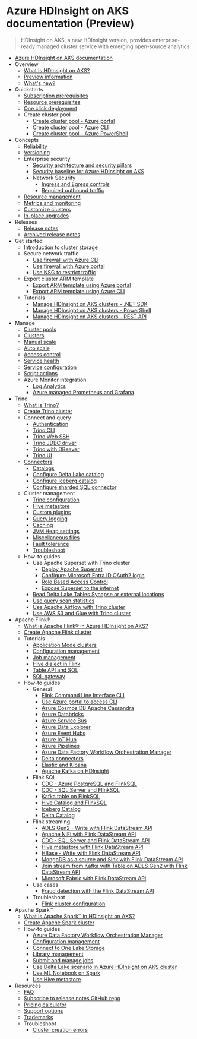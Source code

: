 # Azure HDInsight on AKS documentation (Preview)
> HDInsight on AKS, a new HDInsight version, provides enterprise-ready managed cluster service with emerging open-source analytics.
  - [Azure HDInsight on AKS documentation](https://learn.microsoft.com/en-us/azure/hdinsight-aks/)
  - Overview
    - [What is HDInsight on AKS?](https://learn.microsoft.com/en-us/azure/hdinsight-aks/overview)
    - [Preview information](https://learn.microsoft.com/en-us/azure/hdinsight-aks/preview)
    - [What's new?](https://learn.microsoft.com/en-us/azure/hdinsight-aks/whats-new)
  - Quickstarts
    - [Subscription prerequisites](https://learn.microsoft.com/en-us/azure/hdinsight-aks/quickstart-prerequisites-subscription)
    - [Resource prerequisites](https://learn.microsoft.com/en-us/azure/hdinsight-aks/quickstart-prerequisites-resources)
    - [One click deployment](https://learn.microsoft.com/en-us/azure/hdinsight-aks/quickstart-get-started)
    - Create cluster pool
      - [Create cluster pool - Azure portal](https://learn.microsoft.com/en-us/azure/hdinsight-aks/quickstart-create-cluster)
      - [Create cluster pool - Azure CLI](https://learn.microsoft.com/en-us/azure/hdinsight-aks/quickstart-create-cli)
      - [Create cluster pool - Azure PowerShell](https://learn.microsoft.com/en-us/azure/hdinsight-aks/quickstart-create-powershell)
  - Concepts
    - [Reliability](https://learn.microsoft.com/en-us/azure/reliability/reliability-hdinsight-on-aks?toc=/azure/hdinsight-aks/toc.json)
    - [Versioning](https://learn.microsoft.com/en-us/azure/hdinsight-aks/versions)
    - Enterprise security
      - [Security architecture and security pillars](https://learn.microsoft.com/en-us/azure/hdinsight-aks/concept-security)
      - [Security baseline for Azure HDInsight on AKS](https://learn.microsoft.com/security/benchmark/azure/baselines/azure-hdinsight-on-aks-security-baseline)
      - Network Security
        - [Ingress and Egress controls](https://learn.microsoft.com/en-us/azure/hdinsight-aks/control-egress-traffic-from-hdinsight-on-aks-clusters)
        - [Required outbound traffic](https://learn.microsoft.com/en-us/azure/hdinsight-aks/required-outbound-traffic)
    - [Resource management](https://learn.microsoft.com/en-us/azure/hdinsight-aks/virtual-machine-recommendation-capacity-planning)
    - [Metrics and monitoring](https://learn.microsoft.com/en-us/azure/hdinsight-aks/concept-azure-monitor-integration)
    - [Customize clusters](https://learn.microsoft.com/en-us/azure/hdinsight-aks/customize-clusters)
    - [In-place upgrades](https://learn.microsoft.com/en-us/azure/hdinsight-aks/in-place-upgrade)
  - Releases
    - [Release notes](https://learn.microsoft.com/en-us/azure/hdinsight-aks/release-notes/hdinsight-aks-release-notes)
    - [Archived release notes](https://learn.microsoft.com/en-us/azure/hdinsight-aks/release-notes/hdinsight-aks-release-notes-archive)
  - Get started
    - [Introduction to cluster storage](https://learn.microsoft.com/en-us/azure/hdinsight-aks/cluster-storage)
    - Secure network traffic
      - [Use firewall with Azure CLI](https://learn.microsoft.com/en-us/azure/hdinsight-aks/secure-traffic-by-firewall)
      - [Use firewall with Azure portal](https://learn.microsoft.com/en-us/azure/hdinsight-aks/secure-traffic-by-firewall-azure-portal)
      - [Use NSG to restrict traffic](https://learn.microsoft.com/en-us/azure/hdinsight-aks/secure-traffic-by-nsg)
    - Export cluster ARM template
      - [Export ARM template using Azure portal](https://learn.microsoft.com/en-us/azure/hdinsight-aks/create-cluster-using-arm-template-script)
      - [Export ARM template using Azure CLI](https://learn.microsoft.com/en-us/azure/hdinsight-aks/create-cluster-using-arm-template)
    - Tutorials
      - [Manage HDInsight on AKS clusters - .NET SDK](https://learn.microsoft.com/en-us/azure/hdinsight-aks/sdk-cluster-creation)
      - [Manage HDInsight on AKS clusters - PowerShell](https://learn.microsoft.com/en-us/azure/hdinsight-aks/powershell-cluster-create)
      - [Manage HDInsight on AKS clusters - REST API](https://learn.microsoft.com/en-us/azure/hdinsight-aks/rest-api-cluster-creation)
  - Manage
    - [Cluster pools](https://learn.microsoft.com/en-us/azure/hdinsight-aks/manage-cluster-pool)
    - [Clusters](https://learn.microsoft.com/en-us/azure/hdinsight-aks/manage-cluster)
    - [Manual scale](https://learn.microsoft.com/en-us/azure/hdinsight-aks/manual-scale)
    - [Auto scale](https://learn.microsoft.com/en-us/azure/hdinsight-aks/hdinsight-on-aks-autoscale-clusters)
    - [Access control](https://learn.microsoft.com/en-us/azure/hdinsight-aks/hdinsight-on-aks-manage-authorization-profile)
    - [Service health](https://learn.microsoft.com/en-us/azure/hdinsight-aks/service-health)
    - [Service configuration](https://learn.microsoft.com/en-us/azure/hdinsight-aks/service-configuration)
    - [Script actions](https://learn.microsoft.com/en-us/azure/hdinsight-aks/manage-script-actions)
    - Azure Monitor integration
      - [Log Analytics](https://learn.microsoft.com/en-us/azure/hdinsight-aks/how-to-azure-monitor-integration)
      - [Azure managed Prometheus and Grafana](https://learn.microsoft.com/en-us/azure/hdinsight-aks/monitor-with-prometheus-grafana)
  - Trino
    - [What is Trino?](https://learn.microsoft.com/en-us/azure/hdinsight-aks/trino/trino-overview)
    - [Create Trino cluster](https://learn.microsoft.com/en-us/azure/hdinsight-aks/trino/trino-create-cluster)
    - Connect and query
      - [Authentication](https://learn.microsoft.com/en-us/azure/hdinsight-aks/trino/trino-authentication)
      - [Trino CLI](https://learn.microsoft.com/en-us/azure/hdinsight-aks/trino/trino-ui-command-line-interface)
      - [Trino Web SSH](https://learn.microsoft.com/en-us/azure/hdinsight-aks/trino/trino-ui-web-ssh)
      - [Trino JDBC driver](https://learn.microsoft.com/en-us/azure/hdinsight-aks/trino/trino-ui-jdbc-driver)
      - [Trino with DBeaver](https://learn.microsoft.com/en-us/azure/hdinsight-aks/trino/trino-ui-dbeaver)
      - [Trino UI](https://learn.microsoft.com/en-us/azure/hdinsight-aks/trino/trino-ui)
    - [Connectors](https://learn.microsoft.com/en-us/azure/hdinsight-aks/trino/trino-connectors)
      - [Catalogs](https://learn.microsoft.com/en-us/azure/hdinsight-aks/trino/trino-add-catalogs)
      - [Configure Delta Lake catalog](https://learn.microsoft.com/en-us/azure/hdinsight-aks/trino/trino-add-delta-lake-catalog)
      - [Configure Iceberg catalog](https://learn.microsoft.com/en-us/azure/hdinsight-aks/trino/trino-add-iceberg-catalog)
      - [Configure sharded SQL connector](https://learn.microsoft.com/en-us/azure/hdinsight-aks/trino/trino-sharded-sql-connector)
    - Cluster management
      - [Trino configuration](https://learn.microsoft.com/en-us/azure/hdinsight-aks/trino/trino-service-configuration)
      - [Hive metastore](https://learn.microsoft.com/en-us/azure/hdinsight-aks/trino/trino-connect-to-metastore)
      - [Custom plugins](https://learn.microsoft.com/en-us/azure/hdinsight-aks/trino/trino-custom-plugins)
      - [Query logging](https://learn.microsoft.com/en-us/azure/hdinsight-aks/trino/trino-query-logging)
      - [Caching](https://learn.microsoft.com/en-us/azure/hdinsight-aks/trino/trino-caching)
      - [JVM Heap settings](https://learn.microsoft.com/en-us/azure/hdinsight-aks/trino/trino-jvm-configuration)
      - [Miscellaneous files](https://learn.microsoft.com/en-us/azure/hdinsight-aks/trino/trino-miscellaneous-files)
      - [Fault tolerance](https://learn.microsoft.com/en-us/azure/hdinsight-aks/trino/trino-fault-tolerance)
      - [Troubleshoot](https://learn.microsoft.com/en-us/azure/hdinsight-aks/trino/trino-configuration-troubleshoot)
    - How-to guides
      - Use Apache Superset with Trino cluster
        - [Deploy Apache Superset](https://learn.microsoft.com/en-us/azure/hdinsight-aks/trino/trino-superset)
        - [Configure Microsoft Entra ID OAuth2 login](https://learn.microsoft.com/en-us/azure/hdinsight-aks/trino/configure-azure-active-directory-login-for-superset)
        - [Role Based Access Control](https://learn.microsoft.com/en-us/azure/hdinsight-aks/trino/role-based-access-control)
        - [Expose Superset to the internet](https://learn.microsoft.com/en-us/azure/hdinsight-aks/trino/configure-ingress)
      - [Read Delta Lake Tables Synapse or external locations](https://learn.microsoft.com/en-us/azure/hdinsight-aks/trino/trino-create-delta-lake-tables-synapse)
      - [Use query scan statistics](https://learn.microsoft.com/en-us/azure/hdinsight-aks/trino/trino-scan-stats)
      - [Use Apache Airflow with Trino cluster](https://learn.microsoft.com/en-us/azure/hdinsight-aks/trino/trino-airflow)
      - [Use AWS S3 and Glue with Trino cluster](https://learn.microsoft.com/en-us/azure/hdinsight-aks/trino/trino-catalog-glue)
  - Apache Flink®
    - [What is Apache Flink® in Azure HDInsight on AKS?](https://learn.microsoft.com/en-us/azure/hdinsight-aks/flink/flink-overview)
    - [Create Apache Flink cluster](https://learn.microsoft.com/en-us/azure/hdinsight-aks/flink/flink-create-cluster-portal)
    - Tutorials
      - [Application Mode clusters](https://learn.microsoft.com/en-us/azure/hdinsight-aks/flink/application-mode-cluster-on-hdinsight-on-aks)
      - [Configuration management](https://learn.microsoft.com/en-us/azure/hdinsight-aks/flink/flink-configuration-management)
      - [Job management](https://learn.microsoft.com/en-us/azure/hdinsight-aks/flink/flink-job-management)
      - [Hive dialect in Flink](https://learn.microsoft.com/en-us/azure/hdinsight-aks/flink/hive-dialect-flink)
      - [Table API and SQL](https://learn.microsoft.com/en-us/azure/hdinsight-aks/flink/flink-table-api-and-sql)
      - [SQL gateway](https://learn.microsoft.com/en-us/azure/hdinsight-aks/flink/start-sql-client-cli-gateway-mode)
    - How-to guides
      - General
        - [Flink Command Line Interface CLI](https://learn.microsoft.com/en-us/azure/hdinsight-aks/flink/use-flink-cli-to-submit-jobs)
        - [Use Azure portal to access CLI](https://learn.microsoft.com/en-us/azure/hdinsight-aks/flink/flink-web-ssh-on-portal-to-flink-sql)
        - [Azure Cosmos DB Apache Cassandra](https://learn.microsoft.com/en-us/azure/hdinsight-aks/flink/cosmos-db-for-apache-cassandra)
        - [Azure Databricks](https://learn.microsoft.com/en-us/azure/hdinsight-aks/flink/azure-databricks)
        - [Azure Service Bus](https://learn.microsoft.com/en-us/azure/hdinsight-aks/flink/azure-service-bus-demo)
        - [Azure Data Explorer](https://learn.microsoft.com/en-us/azure/hdinsight-aks/flink/integration-of-azure-data-explorer)
        - [Azure Event Hubs](https://learn.microsoft.com/en-us/azure/hdinsight-aks/flink/flink-how-to-setup-event-hub)
        - [Azure IoT Hub](https://learn.microsoft.com/en-us/azure/hdinsight-aks/flink/azure-iot-hub)
        - [Azure Pipelines](https://learn.microsoft.com/en-us/azure/hdinsight-aks/flink/use-azure-pipelines-to-run-flink-jobs)
        - [Azure Data Factory Workflow Orchestration Manager](https://learn.microsoft.com/en-us/azure/hdinsight-aks/flink/flink-job-orchestration)
        - [Delta connectors](https://learn.microsoft.com/en-us/azure/hdinsight-aks/flink/use-flink-delta-connector)
        - [Elastic and Kibana](https://learn.microsoft.com/en-us/azure/hdinsight-aks/flink/sink-kafka-to-kibana)
        - [Apache Kafka on HDInsight](https://learn.microsoft.com/en-us/azure/hdinsight-aks/flink/process-and-consume-data)
      - Flink SQL
        - [CDC - Azure PostgreSQL and FlinkSQL](https://learn.microsoft.com/en-us/azure/hdinsight-aks/flink/monitor-changes-postgres-table-flink)
        - [CDC - SQL Server and FlinkSQL](https://learn.microsoft.com/en-us/azure/hdinsight-aks/flink/sink-sql-server-table-using-flink-sql)
        - [Kafka table on FlinkSQL](https://learn.microsoft.com/en-us/azure/hdinsight-aks/flink/create-kafka-table-flink-kafka-sql-connector)
        - [Hive Catalog and FlinkSQL](https://learn.microsoft.com/en-us/azure/hdinsight-aks/flink/use-hive-catalog)
        - [Iceberg Catalog](https://learn.microsoft.com/en-us/azure/hdinsight-aks/flink/flink-catalog-iceberg-hive)
        - [Delta Catalog](https://learn.microsoft.com/en-us/azure/hdinsight-aks/flink/flink-catalog-delta-hive)
      - Flink streaming
        - [ADLS Gen2 - Write with Flink DataStream API](https://learn.microsoft.com/en-us/azure/hdinsight-aks/flink/assign-kafka-topic-event-message-to-azure-data-lake-storage-gen2)
        - [Apache NiFi with Flink DataStream API](https://learn.microsoft.com/en-us/azure/hdinsight-aks/flink/use-apache-nifi-with-datastream-api)
        - [CDC - SQL Server and Flink DataStream API](https://learn.microsoft.com/en-us/azure/hdinsight-aks/flink/change-data-capture-connectors-for-apache-flink)
        - [Hive metastore with Flink DataStream API](https://learn.microsoft.com/en-us/azure/hdinsight-aks/flink/use-hive-metastore-datastream)
        - [HBase - Write with Flink DataStream API](https://learn.microsoft.com/en-us/azure/hdinsight-aks/flink/use-flink-to-sink-kafka-message-into-hbase)
        - [MongoDB as a source and Sink with Flink DataStream API](https://learn.microsoft.com/en-us/azure/hdinsight-aks/flink/datastream-api-mongodb)
        - [Join stream from Kafka with Table on ADLS Gen2 with Flink DataStream API](https://learn.microsoft.com/en-us/azure/hdinsight-aks/flink/join-stream-kafka-table-filesystem)
        - [Microsoft Fabric with Flink DataStream API](https://learn.microsoft.com/en-us/azure/hdinsight-aks/flink/fabric-lakehouse-flink-datastream-api)
      - Use cases
        - [Fraud detection with the Flink DataStream API](https://learn.microsoft.com/en-us/azure/hdinsight-aks/flink/fraud-detection-flink-datastream-api)
      - Troubleshoot
        - [Flink cluster configuration](https://learn.microsoft.com/en-us/azure/hdinsight-aks/flink/flink-cluster-configuration)
  - Apache Spark™
    - [What is Apache Spark™ in HDInsight on AKS?](https://learn.microsoft.com/en-us/azure/hdinsight-aks/spark/hdinsight-on-aks-spark-overview)
    - [Create Apache Spark cluster](https://learn.microsoft.com/en-us/azure/hdinsight-aks/spark/create-spark-cluster)
    - How-to guides
      - [Azure Data Factory Workflow Orchestration Manager](https://learn.microsoft.com/en-us/azure/hdinsight-aks/spark/spark-job-orchestration)
      - [Configuration management](https://learn.microsoft.com/en-us/azure/hdinsight-aks/spark/configuration-management)
      - [Connect to One Lake Storage](https://learn.microsoft.com/en-us/azure/hdinsight-aks/spark/connect-to-one-lake-storage)
      - [Library management](https://learn.microsoft.com/en-us/azure/hdinsight-aks/spark/library-management)
      - [Submit and manage jobs](https://learn.microsoft.com/en-us/azure/hdinsight-aks/spark/submit-manage-jobs)
      - [Use Delta Lake scenario in Azure HDInsight on AKS cluster](https://learn.microsoft.com/en-us/azure/hdinsight-aks/spark/azure-hdinsight-spark-on-aks-delta-lake)
      - [Use ML Notebook on Spark](https://learn.microsoft.com/en-us/azure/hdinsight-aks/spark/use-machine-learning-notebook-on-spark)
      - [Use Hive metastore](https://learn.microsoft.com/en-us/azure/hdinsight-aks/spark/use-hive-metastore)
  - Resources
    - [FAQ](https://learn.microsoft.com/en-us/azure/hdinsight-aks/faq)
    - [Subscribe to release notes GitHub repo](https://learn.microsoft.com/en-us/azure/hdinsight-aks/subscribe-to-release-notes-repo)
    - [Pricing calculator](https://azure.microsoft.com/pricing/calculator/)
    - [Support options](https://learn.microsoft.com/en-us/azure/hdinsight-aks/hdinsight-aks-support-help)
    - [Trademarks](https://learn.microsoft.com/en-us/azure/hdinsight-aks/trademarks)
    - Troubleshoot
      - [Cluster creation errors](https://learn.microsoft.com/en-us/azure/hdinsight-aks/create-cluster-error-dictionary)

